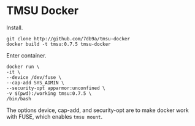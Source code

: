 # TMSU Docker

Install.

```
git clone http://github.com/7db9a/tmsu-docker
docker build -t tmsu:0.7.5 tmsu-docker
```

Enter container.

```
docker run \
-it \
--device /dev/fuse \
--cap-add SYS_ADMIN \
--security-opt apparmor:unconfined \
-v $(pwd):/working tmsu:0.7.5 \
/bin/bash
```

The options device, cap-add, and security-opt are to make docker work with FUSE, which enables `tmsu mount`.
